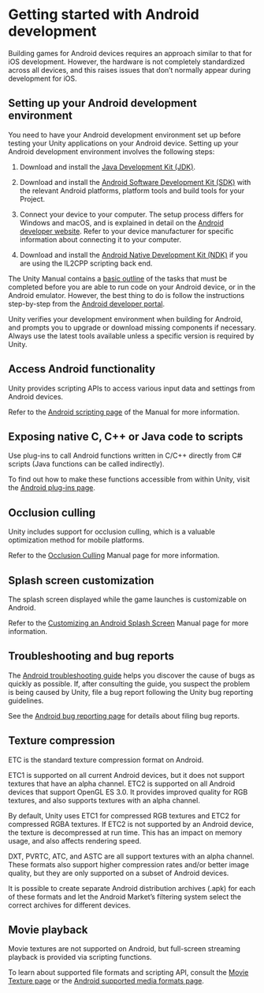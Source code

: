 # Getting started with Android development

Building games for Android devices requires an approach similar to that for iOS development. However, the hardware is not completely standardized across all devices, and this raises issues that don’t normally appear during development for iOS.

## Setting up your Android development environment

You need to have your Android development environment set up before testing your Unity applications on your Android device. Setting up your Android development environment involves the following steps:

1. Download and install the [Java Development Kit (JDK)](http://www.oracle.com/technetwork/java/javase/downloads/jdk8-downloads-2133151.html).

2. Download and install the [Android Software Development Kit (SDK)](https://developer.android.com/studio/index.html) with the relevant Android platforms, platform tools and build tools for your Project.

3. Connect your device to your computer. The setup process differs for Windows and macOS, and is explained in detail on the [Android developer website](http://developer.android.com). Refer to your device manufacturer for specific information about connecting it to your computer.

4. Download and install the [Android Native Development Kit (NDK)](https://developer.android.com/ndk/index.html) if you are using the IL2CPP scripting back end.

The Unity Manual contains a [basic outline](https://docs.unity3d.com/Manual/android-sdksetup.html) of the tasks that must be completed before you are able to run code on your Android device, or in the Android emulator. However, the best thing to do is follow the instructions step-by-step from the [Android developer portal](http://developer.android.com/sdk).

Unity verifies your development environment when building for Android, and prompts you to upgrade or download missing components if necessary. Always use the latest tools available unless a specific version is required by Unity.

## Access Android functionality

Unity provides scripting APIs to access various input data and settings from Android devices.

Refer to the [Android scripting page](android-API) of the Manual for more information.

## Exposing native C, C++ or Java code to scripts

Use plug-ins to call Android functions written in C/C++ directly from C# scripts (Java functions can be called indirectly).

To find out how to make these functions accessible from within Unity, visit the [Android plug-ins page](PluginsForAndroid).

## Occlusion culling

Unity includes support for occlusion culling, which is a valuable optimization method for mobile platforms.

Refer to the [Occlusion Culling](OcclusionCulling) Manual page for more information.

## Splash screen customization

The splash screen displayed while the game launches is customizable on Android.

Refer to the [Customizing an Android Splash Screen](AndroidMobileCustomizeSplashScreen) Manual page for more information. 

## Troubleshooting and bug reports

The [Android troubleshooting guide](TroubleShootingAndroid) helps you discover the cause of bugs as quickly as possible. If, after consulting the guide, you suspect the problem is being caused by Unity, file a bug report following the Unity bug reporting guidelines.

See the [Android bug reporting page](android-bugreporting) for details about filing bug reports.

## Texture compression

ETC is the standard texture compression format on Android.

ETC1 is supported on all current Android devices, but it does not support textures that have an alpha channel. ETC2 is supported on all Android devices that support OpenGL ES 3.0. It provides improved quality for RGB textures, and also supports textures with an alpha channel.

By default, Unity uses ETC1 for compressed RGB textures and ETC2 for compressed RGBA textures. If ETC2 is not supported by an Android device, the texture is decompressed at run time. This has an impact on memory usage, and also affects rendering speed.

DXT, PVRTC, ATC, and ASTC are all support textures with an alpha channel. These formats also support higher compression rates and/or better image quality, but they are only supported on a subset of Android devices.

It is possible to create separate Android distribution archives (.apk) for each of these formats and let the Android Market’s filtering system select the correct archives for different devices.

## Movie playback

Movie textures are not supported on Android, but full-screen streaming playback is provided via scripting functions.

To learn about supported file formats and scripting API, consult the [Movie Texture page](MovieTexture) or the [Android supported media formats page](media-formats).

